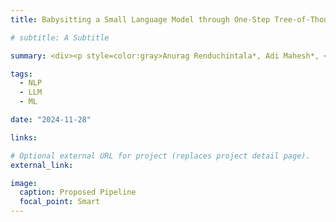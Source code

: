 ```yaml
---
title: Babysitting a Small Language Model through One-Step Tree-of-Thoughts Knowledge Distillation

# subtitle: A Subtitle

summary: <div><p style=color:gray>Anurag Renduchintala*, Adi Mahesh*, <b>Zichen Zhang</b>*, Zimo Si*, Shangjun Meng*, Samuel Fang*.<br></p></div>We introduce the One-Step Tree-of-Thoughts (ToT) framework, a simplified prompting method that distills multi-step reasoning into a single structured prompt, and demonstrates how knowledge distillation can transfer this reasoning capability from Large Language Models to Small Language Models with much less parameters, enabling significant improvements in computational efficiency and reasoning performance, as shown on the model's performance on Game of 24.

tags:
  - NLP
  - LLM
  - ML

date: "2024-11-28"

links:

# Optional external URL for project (replaces project detail page).
external_link:

image:
  caption: Proposed Pipeline
  focal_point: Smart
---
```

